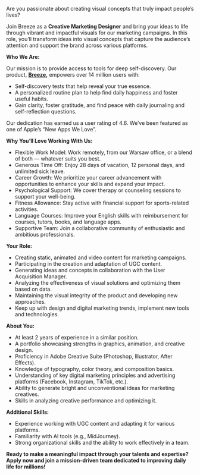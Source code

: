 Are you passionate about creating visual concepts that truly impact people’s
lives?

Join Breeze as a **Creative Marketing Designer** and bring your ideas to life
through vibrant and impactful visuals for our marketing campaigns. In this
role, you’ll transform ideas into visual concepts that capture the audience’s
attention and support the brand across various platforms.

**Who We Are:**

Our mission is to provide access to tools for deep self-discovery. Our
product, [**Breeze**](https://breeze-wellbeing.com/)**,** empowers over 14
million users with:

  * Self-discovery tests that help reveal your true essence.
  * A personalized routine plan to help find daily happiness and foster useful habits.
  * Gain clarity, foster gratitude, and find peace with daily journaling and self-reflection questions.

Our dedication has earned us a user rating of 4.6. We’ve been featured as one
of Apple’s “New Apps We Love”.

**Why You’ll Love Working With Us:**

  * Flexible Work Model: Work remotely, from our Warsaw office, or a blend of both — whatever suits you best.
  * Generous Time Off: Enjoy 28 days of vacation, 12 personal days, and unlimited sick leave.
  * Career Growth: We prioritize your career advancement with opportunities to enhance your skills and expand your impact.
  * Psychological Support: We cover therapy or counseling sessions to support your well-being.
  * Fitness Allowance: Stay active with financial support for sports-related activities.
  * Language Courses: Improve your English skills with reimbursement for courses, tutors, books, and language apps.
  * Supportive Team: Join a collaborative community of enthusiastic and ambitious professionals.

**Your Role:**

  * Creating static, animated and video content for marketing campaigns.
  * Participating in the creation and adaptation of UGC content.
  * Generating ideas and concepts in collaboration with the User Acquisition Manager.
  * Analyzing the effectiveness of visual solutions and optimizing them based on data.
  * Maintaining the visual integrity of the product and developing new approaches.
  * Keep up with design and digital marketing trends, implement new tools and technologies.

**About You:**

  * At least 2 years of experience in a similar position.
  * A portfolio showcasing strengths in graphics, animation, and creative design.
  * Proficiency in Adobe Creative Suite (Photoshop, Illustrator, After Effects).
  * Knowledge of typography, color theory, and composition basics.
  * Understanding of key digital marketing principles and advertising platforms (Facebook, Instagram, TikTok, etc.).
  * Ability to generate bright and unconventional ideas for marketing creatives.
  * Skills in analyzing creative performance and optimizing it.

**Additional Skills:**

  * Experience working with UGC content and adapting it for various platforms.
  * Familiarity with AI tools (e.g., MidJourney).
  * Strong organizational skills and the ability to work effectively in a team.

**Ready to make a meaningful impact through your talents and expertise? Apply
now and join a mission-driven team dedicated to improving daily life for
millions!**